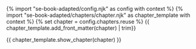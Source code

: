 {% import "se-book-adapted/config.njk" as config with context %}
{% import "se-book-adapted/chapters/chapter.njk" as chapter_template with context %}
{% set chapter = config.chapters.reuse %}
<frontmatter>
{{ chapter_template.add_front_matter(chapter) | trim}}
</frontmatter>

{{ chapter_template.show_chapter(chapter) }}